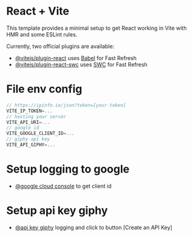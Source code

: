 # React + Vite

This template provides a minimal setup to get React working in Vite with HMR and some ESLint rules.

Currently, two official plugins are available:

- [@vitejs/plugin-react](https://github.com/vitejs/vite-plugin-react/blob/main/packages/plugin-react/README.md) uses [Babel](https://babeljs.io/) for Fast Refresh
- [@vitejs/plugin-react-swc](https://github.com/vitejs/vite-plugin-react-swc) uses [SWC](https://swc.rs/) for Fast Refresh

# File env config

```js
// https://ipinfo.io/json?token=[your-token]
VITE_IP_TOKEN=...
// hosting your server
VITE_API_URI=...
// google id
VITE_GOOGLE_CLIENT_ID=...
// giphy api key
VITE_API_GIPHY=...
```

# Setup logging to google

- [@google cloud console](https://cloud.google.com/cloud-console) to get client id

# Setup api key giphy

- [@api key giphy](https://developers.giphy.com/docs/) logging and click to button [Create an API Key]
